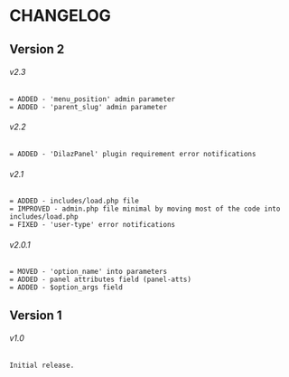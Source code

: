 # CHANGELOG

## Version 2
###### v2.3
```
= ADDED - 'menu_position' admin parameter
= ADDED - 'parent_slug' admin parameter
```
###### v2.2
```
= ADDED - 'DilazPanel' plugin requirement error notifications
```
###### v2.1
```
= ADDED - includes/load.php file
= IMPROVED - admin.php file minimal by moving most of the code into includes/load.php
= FIXED - 'user-type' error notifications
```
###### v2.0.1
```
= MOVED - 'option_name' into parameters
= ADDED - panel attributes field (panel-atts)
= ADDED - $option_args field
```
## Version 1
###### v1.0
```
Initial release.
